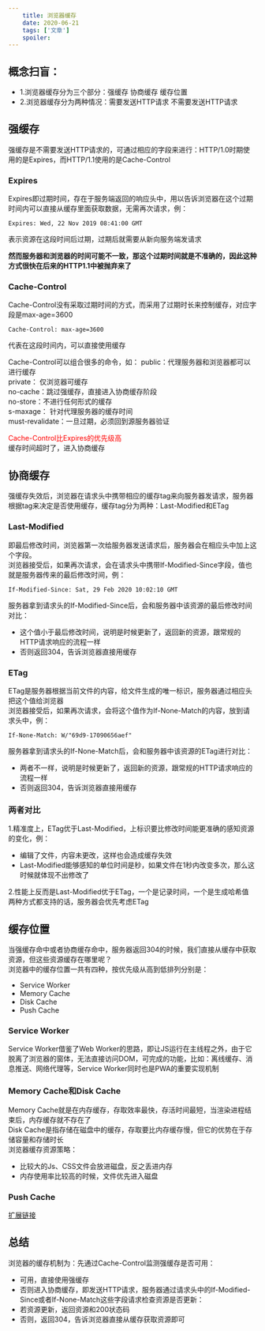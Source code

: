 ```yaml
---
    title: 浏览器缓存
    date: 2020-06-21
    tags: ['文章']
    spoiler: 
---
```

## 概念扫盲：
* 1.浏览器缓存分为三个部分：强缓存 协商缓存 缓存位置
* 2.浏览器缓存分为两种情况：需要发送HTTP请求 不需要发送HTTP请求

## 强缓存
强缓存是不需要发送HTTP请求的，可通过相应的字段来进行：HTTP/1.0时期使用的是Expires，而HTTP/1.1使用的是Cache-Control

### Expires
Expires即过期时间，存在于服务端返回的响应头中，用以告诉浏览器在这个过期时间内可以直接从缓存里面获取数据，无需再次请求，例：

    Expires: Wed, 22 Nov 2019 08:41:00 GMT

表示资源在这段时间后过期，过期后就需要从新向服务端发请求

**然而服务器和浏览器的时间可能不一致，那这个过期时间就是不准确的，因此这种方式很快在后来的HTTP1.1中被抛弃来了**

### Cache-Control
Cache-Control没有采取过期时间的方式，而采用了过期时长来控制缓存，对应字段是max-age=3600

    Cache-Control: max-age=3600

代表在这段时间内，可以直接使用缓存

Cache-Control可以组合很多的命令，如： 
public：代理服务器和浏览器都可以进行缓存  
private： 仅浏览器可缓存  
no-cache：跳过强缓存，直接进入协商缓存阶段  
no-store：不进行任何形式的缓存  
s-maxage： 针对代理服务器的缓存时间  
must-revalidate：一旦过期，必须回到源服务器验证  

<font color=red>Cache-Control比Expires的优先级高</font>  
缓存时间超时了，进入协商缓存

## 协商缓存
强缓存失效后，浏览器在请求头中携带相应的缓存tag来向服务器发请求，服务器根据tag来决定是否使用缓存，缓存tag分为两种：Last-Modified和ETag

### Last-Modified
即最后修改时间，浏览器第一次给服务器发送请求后，服务器会在相应头中加上这个字段。  
浏览器接受后，如果再次请求，会在请求头中携带If-Modified-Since字段，值也就是服务器传来的最后修改时间，例：  

    If-Modified-Since: Sat, 29 Feb 2020 10:02:10 GMT

服务器拿到请求头的If-Modified-Since后，会和服务器中该资源的最后修改时间对比：
- 这个值小于最后修改时间，说明是时候更新了，返回新的资源，跟常规的HTTP请求响应的流程一样
- 否则返回304，告诉浏览器直接用缓存

### ETag
ETag是服务器根据当前文件的内容，给文件生成的唯一标识，服务器通过相应头把这个值给浏览器  
浏览器接受后，如果再次请求，会将这个值作为If-None-Match的内容，放到请求头中，例：  

    If-None-Match: W/"69d9-17090656aef"

服务器拿到请求头的If-None-Match后，会和服务器中该资源的ETag进行对比：
- 两者不一样，说明是时候更新了，返回新的资源，跟常规的HTTP请求响应的流程一样
- 否则返回304，告诉浏览器直接用缓存

### 两者对比
1.精准度上，ETag优于Last-Modified，上标识要比修改时间能更准确的感知资源的变化，例：
- 编辑了文件，内容未更改，这样也会造成缓存失效
- Last-Modified能够感知的单位时间是秒，如果文件在1秒内改变多次，那么这时候就体现不出修改了

2.性能上反而是Last-Modified优于ETag，一个是记录时间，一个是生成哈希值  
两种方式都支持的话，服务器会优先考虑ETag

## 缓存位置
当强缓存命中或者协商缓存命中，服务器返回304的时候，我们直接从缓存中获取资源，但这些资源缓存在哪里呢？  
浏览器中的缓存位置一共有四种，按优先级从高到低排列分别是：  
- Service Worker
- Memory Cache
- Disk Cache
- Push Cache

### Service Worker
Service Worker借鉴了Web Worker的思路，即让JS运行在主线程之外，由于它脱离了浏览器的窗体，无法直接访问DOM，可完成的功能，比如：离线缓存、消息推送、网络代理等，Service Worker同时也是PWA的重要实现机制

### Memory Cache和Disk Cache
Memory Cache就是在内存缓存，存取效率最快，存活时间最短，当渲染进程结束后，内存缓存就不存在了  
Disk Cache是指存储在磁盘中的缓存，存取要比内存缓存慢，但它的优势在于存储容量和存储时长  
浏览器缓存资源策略：  
- 比较大的Js、CSS文件会放进磁盘，反之丢进内存
- 内存使用率比较高的时候，文件优先进入磁盘

### Push Cache
[扩展链接](https://jakearchibald.com/2017/h2-push-tougher-than-i-thought/)

## 总结
浏览器的缓存机制为：先通过Cache-Control监测强缓存是否可用：
- 可用，直接使用强缓存
- 否则进入协商缓存，即发送HTTP请求，服务器通过请求头中的If-Modified-Since或者If-None-Match这些字段请求检查资源是否更新：
- 若资源更新，返回资源和200状态码
- 否则，返回304，告诉浏览器直接从缓存获取资源即可
